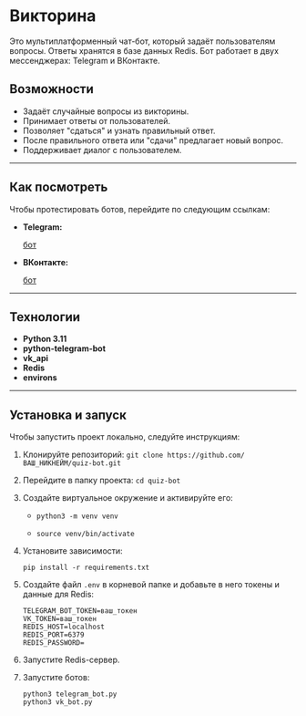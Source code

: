 #  Викторина

Это мультиплатформенный чат-бот, который задаёт пользователям вопросы. Ответы хранятся в базе данных Redis. Бот работает в двух мессенджерах: Telegram и ВКонтакте.

## Возможности

* Задаёт случайные вопросы из викторины.
* Принимает ответы от пользователей.
* Позволяет "сдаться" и узнать правильный ответ.
* После правильного ответа или "сдачи" предлагает новый вопрос.
* Поддерживает диалог с пользователем.
---

## Как посмотреть

Чтобы протестировать ботов, перейдите по следующим ссылкам:

* **Telegram:**

    [бот](https://t.me/@test_bot_for_projectbot)

* **ВКонтакте:**

    [бот](https://vk.com/club232286299)

---

## Технологии

* **Python 3.11**
* **python-telegram-bot**
* **vk_api**
* **Redis**
* **environs**

---

## Установка и запуск

Чтобы запустить проект локально, следуйте инструкциям:

1.  Клонируйте репозиторий:
    `git clone https://github.com/ВАШ_НИКНЕЙМ/quiz-bot.git`

2.  Перейдите в папку проекта:
    `cd quiz-bot`

3.  Создайте виртуальное окружение и активируйте его:

    - `python3 -m venv venv`

    - `source venv/bin/activate`

4.  Установите зависимости:

    `pip install -r requirements.txt`

5.  Создайте файл `.env` в корневой папке и добавьте в него токены и данные для Redis:
    ```
    TELEGRAM_BOT_TOKEN=ваш_токен
    VK_TOKEN=ваш_токен
    REDIS_HOST=localhost
    REDIS_PORT=6379
    REDIS_PASSWORD=
    ```

6.  Запустите Redis-сервер.

7.  Запустите ботов:
    ```
    python3 telegram_bot.py
    python3 vk_bot.py
    ```
